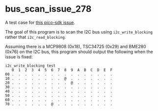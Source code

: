 # bus_scan_issue_278

A test case for
[this pico-sdk issue](https://github.com/raspberrypi/pico-sdk/issues/278).

The goal of this program is to scan the I2C bus using `i2c_write_blocking`
rather that `i2c_read_blocking`.

Assuming there is a MCP9808 (0x18), TSC34725 (0x29) and BME280 (0x76) on the
I2C bus, this program should output the following when the issue is fixed:

```
i2c_write_blocking test
   0  1  2  3  4  5  6  7  8  9  A  B  C  D  E  F
00 .  .  .  .  .  .  .  .  .  .  .  .  .  .  .  .
10 .  .  .  .  .  .  .  .  @  .  .  .  .  .  .  .
20 .  .  .  .  .  .  .  .  .  @  .  .  .  .  .  .
30 .  .  .  .  .  .  .  .  .  .  .  .  .  .  .  .
40 .  .  .  .  .  .  .  .  .  .  .  .  .  .  .  .
50 .  .  .  .  .  .  .  .  .  .  .  .  .  .  .  .
60 .  .  .  .  .  .  .  .  .  .  .  .  .  .  .  .
70 .  .  .  .  .  .  @  .  .  .  .  .  .  .  .  .
```

